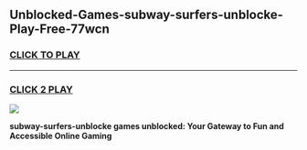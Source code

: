 
## Unblocked-Games-subway-surfers-unblocke-Play-Free-77wcn
<h3>
<a href="https://premium76.site?title=subway-surfers-unblocke&ref=20M">CLICK TO PLAY</a></h3>
<hr>

<h3>
<a href="https://premium76.site?title=subway-surfers-unblocke&ref=20M">CLICK 2 PLAY</a>
  
</h3>

<a href="https://premium76.site?title=subway-surfers-unblocke&ref=19M"><img src="https://clearcache.store/games.png"></a>


**subway-surfers-unblocke games unblocked: Your Gateway to Fun and Accessible Online Gaming**
